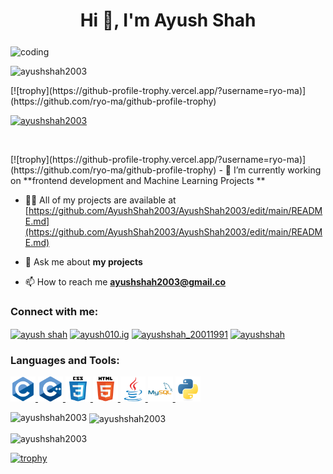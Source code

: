<h1 align="center">Hi 👋, I'm Ayush Shah</h1>
<h3 align="center"></h3>
<img align="center" alt="coding" width="1200" src="https://user-images.githubusercontent.com/55389276/140866485-8fb1c876-9a8f-4d6a-98dc-08c4981eaf70.gif">
<p align="left"> <img src="https://komarev.com/ghpvc/?username=ayushshah2003&label=Profile%20views&color=0e75b6&style=flat" alt="ayushshah2003" /> </p>
[![trophy](https://github-profile-trophy.vercel.app/?username=ryo-ma)](https://github.com/ryo-ma/github-profile-trophy)
<p align="left"> <a href="https://github.com/ryo-ma/github-profile-trophy"><img src="https://github-profile-trophy.vercel.app/?username=ayushshah2003" alt="ayushshah2003" /></a> </p>

<p align="left"> <a href="https://twitter.com/" target="blank"><img src="https://img.shields.io/twitter/follow/?logo=twitter&style=for-the-badge" alt="" /></a> </p>
[![trophy](https://github-profile-trophy.vercel.app/?username=ryo-ma)](https://github.com/ryo-ma/github-profile-trophy)
- 🔭 I’m currently working on **frontend development and Machine Learning Projects **

- 👨‍💻 All of my projects are available at [https://github.com/AyushShah2003/AyushShah2003/edit/main/README.md](https://github.com/AyushShah2003/AyushShah2003/edit/main/README.md)

- 💬 Ask me about **my projects**

- 📫 How to reach me **ayushshah2003@gmail.co**

<h3 align="left">Connect with me:</h3>
<p align="left">
<a href="https://fb.com/ayush shah" target="blank"><img align="center" src="https://raw.githubusercontent.com/rahuldkjain/github-profile-readme-generator/master/src/images/icons/Social/facebook.svg" alt="ayush shah" height="30" width="40" /></a>
<a href="https://instagram.com/ayush010.ig" target="blank"><img align="center" src="https://raw.githubusercontent.com/rahuldkjain/github-profile-readme-generator/master/src/images/icons/Social/instagram.svg" alt="ayush010.ig" height="30" width="40" /></a>
<a href="https://www.hackerearth.com/ayushshah_20011991" target="blank"><img align="center" src="https://raw.githubusercontent.com/rahuldkjain/github-profile-readme-generator/master/src/images/icons/Social/hackerearth.svg" alt="ayushshah_20011991" height="30" width="40" /></a>
<a href="https://auth.geeksforgeeks.org/user/ayushshah" target="blank"><img align="center" src="https://raw.githubusercontent.com/rahuldkjain/github-profile-readme-generator/master/src/images/icons/Social/geeks-for-geeks.svg" alt="ayushshah" height="30" width="40" /></a>
</p>

<h3 align="left">Languages and Tools:</h3>
<p align="left"> <a href="https://www.cprogramming.com/" target="_blank" rel="noreferrer"> <img src="https://raw.githubusercontent.com/devicons/devicon/master/icons/c/c-original.svg" alt="c" width="40" height="40"/> </a> <a href="https://www.w3schools.com/cpp/" target="_blank" rel="noreferrer"> <img 
src="https://raw.githubusercontent.com/devicons/devicon/master/icons/cplusplus/cplusplus-original.svg" alt="cplusplus" width="40" height="40"/> </a> <a href="https://www.w3schools.com/css/" target="_blank" rel="noreferrer"> <img src="https://raw.githubusercontent.com/devicons/devicon/master/icons/css3/css3-original-wordmark.svg" alt="css3" width="40" height="40"/> </a> <a href="https://www.w3.org/html/" target="_blank" rel="noreferrer"> <img src="https://raw.githubusercontent.com/devicons/devicon/master/icons/html5/html5-original-wordmark.svg" alt="html5" width="40" height="40"/> </a> <a href="https://www.java.com" target="_blank" rel="noreferrer"> <img src="https://raw.githubusercontent.com/devicons/devicon/master/icons/java/java-original.svg" alt="java" width="40" height="40"/> </a> <a href="https://www.mysql.com/" target="_blank" rel="noreferrer"> <img src="https://raw.githubusercontent.com/devicons/devicon/master/icons/mysql/mysql-original-wordmark.svg" alt="mysql" width="40" height="40"/> </a> <a href="https://www.python.org" target="_blank" rel="noreferrer"> <img src="https://raw.githubusercontent.com/devicons/devicon/master/icons/python/python-original.svg" alt="python" width="40" height="40"/> </a> </p>

<p><img align="left" src="https://github-readme-stats.vercel.app/api/top-langs?username=ayushshah2003&show_icons=true&locale=en&layout=compact" alt="ayushshah2003" /></p>

<p>&nbsp;<img align="center" src="https://github-readme-stats.vercel.app/api?username=ayushshah2003&show_icons=true&locale=en" alt="ayushshah2003" /></p>

<p><img align="center" src="https://github-readme-streak-stats.herokuapp.com/?user=ayushshah2003&" alt="ayushshah2003" /></p>

[![trophy](https://github-profile-trophy.vercel.app/?username=ryo-ma)](https://github.com/ryo-ma/github-profile-trophy)
